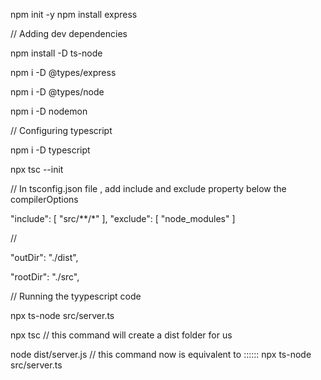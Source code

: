 npm init -y
npm install express

// Adding dev dependencies

npm install -D ts-node

npm i -D  @types/express

npm i -D  @types/node

npm i -D  nodemon


// Configuring typescript

npm i -D  typescript

npx tsc --init

// In tsconfig.json file , add include and exclude property below the compilerOptions

"include": [
    "src/**/*"
],
"exclude": [
    "node_modules"
]

//

"outDir": "./dist",

"rootDir": "./src",  



// Running the tyypescript code

npx ts-node src/server.ts

npx tsc   // this command will create a dist folder for us

node dist/server.js // this command now is equivalent to    ::::::      npx ts-node src/server.ts